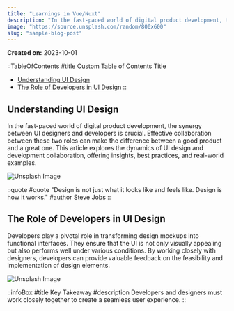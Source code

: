 ```yaml
---
title: "Learnings in Vue/Nuxt"
description: "In the fast-paced world of digital product development, the synergy between UI designers and developers is crucial. Effective collaboration between these two roles can make the difference between a good product and a great one. This article explores the dynamics of UI design and development collaboration, offering insights, best practices, and real-world examples."
image: "https://source.unsplash.com/random/800x600"
slug: "sample-blog-post"
---
```


**Created on:** 2023-10-01

::TableOfContents
#title
Custom Table of Contents Title
- [Understanding UI Design](#understanding-ui-design)
- [The Role of Developers in UI Design](#the-role-of-developers-in-ui-design)
::

## Understanding UI Design
In the fast-paced world of digital product development, the synergy between UI designers and developers is crucial. Effective collaboration between these two roles can make the difference between a good product and a great one. This article explores the dynamics of UI design and development collaboration, offering insights, best practices, and real-world examples.

![Unsplash Image](https://source.unsplash.com/random/800x600)

::quote
#quote
"Design is not just what it looks like and feels like. Design is how it works."
#author
Steve Jobs
::

## The Role of Developers in UI Design
Developers play a pivotal role in transforming design mockups into functional interfaces. They ensure that the UI is not only visually appealing but also performs well under various conditions. By working closely with designers, developers can provide valuable feedback on the feasibility and implementation of design elements.

![Unsplash Image](https://source.unsplash.com/random/800x600)

::infoBox
#title
Key Takeaway
#description
Developers and designers must work closely together to create a seamless user experience.
::